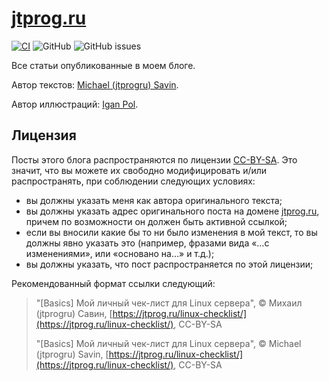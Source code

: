 # [jtprog.ru](https://jtprog.ru)

[![CI](https://github.com/jtprogru/jtprog.ru/actions/workflows/main.yml/badge.svg)](https://github.com/jtprogru/jtprog.ru/actions/workflows/main.yml)
![GitHub](https://img.shields.io/github/license/jtprogru/jtprog.ru)
![GitHub issues](https://img.shields.io/github/issues/jtprogru/jtprog.ru?style=plastic)

Все статьи опубликованные в моем блоге.

Автор текстов: [Michael (jtprogru) Savin](https://savinmi.ru).

Автор иллюстраций: [Igan Pol](https://www.behance.net/dreamwolf97d61e).

## Лицензия

Посты этого блога распространяются по лицензии [CC-BY-SA](https://creativecommons.org/licenses/by-sa/4.0/). Это значит, что вы можете их свободно модифицировать и/или распространять, при соблюдении следующих условиях:

- вы должны указать меня как автора оригинального текста;
- вы должны указать адрес оригинального поста на домене [jtprog.ru](https://jtprog.ru), причем по возможности он должен быть активной ссылкой;
- если вы вносили какие бы то ни было изменения в мой текст, то вы должны явно указать это (например, фразами вида «…с изменениями», или «основано на…» и т.д.);
- вы должны указать, что пост распространяется по этой лицензии;

Рекомендованный формат ссылки следующий:

> "[Basics] Мой личный чек-лист для Linux сервера", &copy; Михаил (jtprogru) Савин, [https://jtprog.ru/linux-checklist/](https://jtprog.ru/linux-checklist/), CC-BY-SA
>
> "[Basics] Мой личный чек-лист для Linux сервера", &copy; Michael (jtprogru) Savin, [https://jtprog.ru/linux-checklist/](https://jtprog.ru/linux-checklist/), CC-BY-SA
